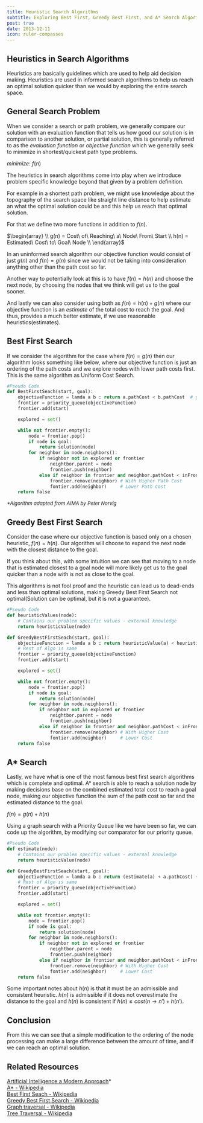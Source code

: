 ```yaml
---
title: Heuristic Search Algorithms
subtitle: Exploring Best First, Greedy Best First, and A* Search Algorithms
post: true
date: 2013-12-11
icon: ruler-compasses
---
```


## Heuristics in Search Algorithms
Heuristics are basically guidelines which are used to help aid
decision making. Heuristics are used in informed search algorithms to help
us reach an optimal solution quicker than we would by exploring the entire 
search space.

## General Search Problem
When we consider a search or path problem, we generally compare our solution
with an evaluation function that tells us how good our solution is in comparison
to another solution, or partial solution, this is generally referred to as the 
*evaluation function* or *objective function* which we generally seek to minimize
in shortest/quickest path type problems.

$minimize:\ f(n)$

The heuristics in search algorithms come into play when we introduce problem 
specific knowledge beyond that given by a problem definition.

For example in a shortest path problem, we might use knowledge about the topography 
of the search space like straight line distance to help estimate an what the 
optimal solution could be and this help us reach that optimal solution.

For that we define two more functions in addition to $f(n)$.

$\begin{array} \\
  g(n) = Cost\ of\ Reaching\ a\ Node\ From\ Start \\
  h(n) = Estimated\ Cost\ to\ Goal\ Node \\
  \end{array}$

In an uninformed search algorithm our objective function would consist of just $g(n)$
and $f(n) = g(n)$ since we would not be taking into consideration anything other than the path cost 
so far.

Another way to potentially look at this is to have $f(n) = h(n)$ and choose the next node, by choosing 
the nodes that we think will get us to the goal sooner.

And lastly we can also consider using both as $f(n) = h(n) + g(n)$ where our objective function is
an *estimate* of the total cost to reach the goal. And thus, provides a much better estimate, if we use 
reasonable heuristics(estimates).

## Best First Search
If we consider the algorithm for the case where $f(n) = g(n)$ then our algorithm looks something like
below, where our objective function is just an ordering of the path costs and we explore nodes with lower 
path costs first. This is the same algorithm as Uniform Cost Search.
````python
#Pseudo Code
def BestFirstSeach(start, goal):
    objectiveFunction = lamda a b : return a.pathCost < b.pathCost  # g(n)
    frontier = priority_queue(objectiveFunction)
    frontier.add(start)

    explored = set()

    while not frontier.empty():
        node = frontier.pop()
        if node is goal:
            return solution(node)
        for neighbor in node.neighbors():
            if neighbor not in explored or frontier
                neightbor.parent = node
                frontier.push(neighbor)
            else if neighbor in frontier and neighbor.pathCost < inFrontier(neighbor).pathCost
                frontier.remove(neighbor) # With Higher Path Cost
                fontier.add(neighbor)     # Lower Path Cost
    return false
````
<span style="font-size:small;">*\*Algorithm adapted from AIMA by Peter Norvig*</span>

## Greedy Best First Search
Consider the case where our objective function is based only on a chosen heuristic, $f(n) = h(n)$.
Our algorithm will choose to expand the next node with the closest distance to the goal. 

If you think about this, with some intuition we can see that moving to a node that is estimated closest to
a goal node will more likely get us to the goal quicker than a node with is not as close to the goal.

This algorithms is not fool proof and the heuristic can lead us to dead-ends and less than optimal solutions,
making Greedy Best First Search not optimal(Solution can be optimal, but it is not a guarantee).

````python
#Pseudo Code
def heuristicValues(node):
    # Contains our problem specific values - external knowledge
    return heuristicValue(node)

def GreedyBestFirstSeach(start, goal):
    objectiveFunction = lamda a b : return heuristicValue(a) < heuristicValue(b)  # h(n) 
    # Rest of Algo is same
    frontier = priority_queue(objectiveFunction)
    frontier.add(start)

    explored = set()

    while not frontier.empty():
        node = frontier.pop()
        if node is goal:
            return solution(node)
        for neighbor in node.neighbors():
            if neighbor not in explored or frontier
                neightbor.parent = node
                frontier.push(neighbor)
            else if neighbor in frontier and neighbor.pathCost < inFrontier(neighbor).pathCost
                frontier.remove(neighbor) # With Higher Cost
                fontier.add(neighbor)     # Lower Cost
    return false
````


## A\* Search
Lastly, we have what is one of the most famous best first search algorithms which is complete and 
optimal. A* search is able to reach a solution node by making decisions base on the combined 
estimated total cost to reach a goal node, making our objective function the sum of the path cost so far
and the estimated distance to the goal.

$f(n) = g(n) + h(n)$

Using a graph search with a Priority Queue like we have been so far, we can code up the algorithm, by modifying our 
comparator for our priority queue.

````python
#Pseudo Code
def estimate(node):
    # Contains our problem specific values - external knowledge
    return heuristicValue(node)

def GreedyBestFirstSeach(start, goal):
    objectiveFunction = lamda a b : return (estimate(a) + a.pathCost) < (estimate(b) + a.pathCost)
    # Rest of Algo is same
    frontier = priority_queue(objectiveFunction)
    frontier.add(start)

    explored = set()

    while not frontier.empty():
        node = frontier.pop()
        if node is goal:
            return solution(node)
        for neighbor in node.neighbors():
            if neighbor not in explored or frontier
                neightbor.parent = node
                frontier.push(neighbor)
            else if neighbor in frontier and neighbor.pathCost < inFrontier(neighbor).pathCost
                frontier.remove(neighbor) # With Higher Cost
                fontier.add(neighbor)     # Lower Cost
    return false
````
Some important notes about $h(n)$ is that it must be an admissible and consistent heuristic.
$h(n)$ is admissible if it does not overestimate the distance to the goal and $h(n)$ is consistent
if $h(n) \le cost(n \rightarrow n') + h(n')$.

## Conclusion

From this we can see that a simple modification to the ordering of the node processing can make a 
large difference between the amount of time, and if we can reach an optimal solution.

## Related Resources
[Artificial Intelligence a Modern Approach](http://aima.cs.berkeley.edu/index.html)* <br>
[A* - Wikipedia](http://en.wikipedia.org/wiki/A*_search_algorithm)<br>
[Best First Seach - Wikipedia](http://en.wikipedia.org/wiki/Best-first_search)<br>
[Greedy Best First Search - Wikipedia](http://en.wikipedia.org/wiki/Best-first_search#Greedy_BFS)<br>
[Graph traversal - Wikipedia](http://en.wikipedia.org/wiki/Graph_traversal) <br>
[Tree Traversal - Wikipedia](http://en.wikipedia.org/wiki/Tree_traversal)<br>
